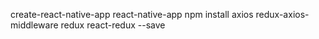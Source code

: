 create-react-native-app react-native-app
npm install axios redux-axios-middleware redux react-redux --save
